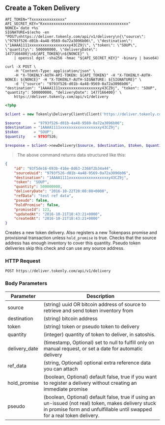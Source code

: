 ## Create a Token Delivery

```shell
API_TOKEN="Txxxxxxxxxxxxxxx"
API_SECRET_KEY="Kxxxxxxxxxxxxxxxxxxxxxxxxxxxxxxxxxxxxxxx"
NONCE=`date +%s`
SIGNATURE=$(echo -en "POST\nhttps://deliver.tokenly.com/api/v1/delivery\n{\"source\": \"9793f526-d01b-4a48-9569-0a72a3096b06\", \"destination\": \"1AAAA1111xxxxxxxxxxxxxxxxxxy43CZ9j\", \"token\": \"SOUP\", \"quantity\": 500000000, \"deliveryDate\": 1477166400}\n${API_TOKEN}\n${NONCE}" \
    | openssl dgst -sha256 -hmac "${API_SECRET_KEY}" -binary | base64)

curl -X POST \
    -H "Content-Type: application/json" \
    -H "X-TOKENLY-AUTH-API-TOKEN: ${API_TOKEN}" -H "X-TOKENLY-AUTH-NONCE: ${NONCE}" -H "X-TOKENLY-AUTH-SIGNATURE: ${SIGNATURE}" \
    -d '{"source": "9793f526-d01b-4a48-9569-0a72a3096b06", "destination": "1AAAA1111xxxxxxxxxxxxxxxxxxy43CZ9j", "token": "SOUP", "quantity": 500000000, "deliveryDate": 1477166400}' \
    https://deliver.tokenly.com/api/v1/delivery
```

```php
<?php

$client = new Tokenly\DeliveryClient\Client('https://deliver.tokenly.com', $API_TOKEN, $API_SECRET_KEY);

$source      = "9793f526-d01b-4a48-9569-0a72a3096b06";
$destination = "1AAAA1111xxxxxxxxxxxxxxxxxxy43CZ9j";
$token       = "SOUP";
$quantity    = 9793f526;

$response = $client->newDelivery($source, $destination, $token, $quantity);

```


> The above command returns data structured like this:

```json
{
    "id": "93f5de16-693b-416e-8d63-2368f2b34a44",
    "sourceUuid": "9793f526-d01b-4a48-9569-0a72a3096b06",
    "destination": "1AAAA1111xxxxxxxxxxxxxxxxxxy43CZ9j",
    "token": "SOUP",
    "quantity": 500000000,
    "deliveryDate": "2016-10-22T20:00:00+0000",
    "refData": "test ref data",
    "pseudo": false,
    "holdPromise": false,
    "promiseId": 123,
    "updatedAt": "2016-10-21T18:43:21+0000",
    "createdAt": "2016-10-21T18:43:21+0000"
}
```

Creates a new token delivery.  Also registers a new Tokenpass promise and provisional transaction unless `hold_promise` is true.  Checks that the source address has enough inventory to cover this quantity.  Pseudo token deliveries skip this check and can use any source address. 


### HTTP Request

`POST https://deliver.tokenly.com/api/v1/delivery`


### Body Parameters

Parameter     | Description
------------  | -----------
source        | (string) uuid OR bitcoin address of source to retrieve and send token inventory from
destination   | (string) bitcoin address
token         | (string) token or pseudo token to delivery
quantity      | (integer) quantity of token to deliver, in satoshis.
delivery_date | (timestamp, Optional) set to null to fulfill only on manual request, or set a date for automatic delivery
ref_data      | (string, Optional) optional extra reference data you can attach
hold_promise  | (boolean, Optional) default false, true if you want to register a delivery without creating an immediate promise
pseudo        | (boolean, Optional) default false, true if using an un-issued (not real) token, makes delivery stuck in promise form and unfulfillable until swapped for a real token delivery.

